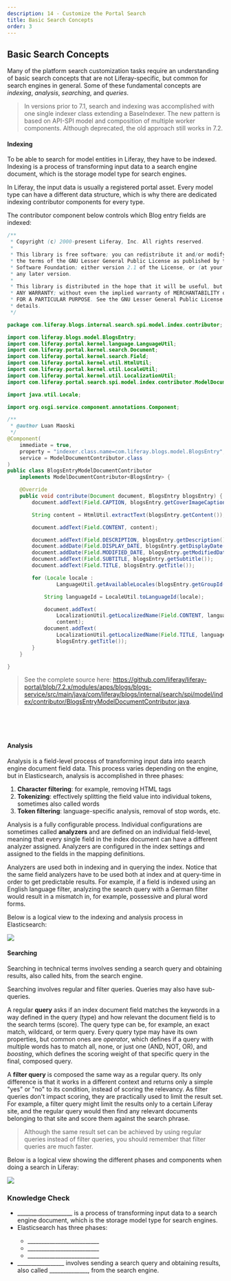 ```yaml
---
description: 14 - Customize the Portal Search
title: Basic Search Concepts
order: 3
---
```


## Basic Search Concepts

Many of the platform search customization tasks require an understanding of basic search concepts that are not Liferay-specific, but common for search engines in general. Some of these fundamental concepts are *indexing*, *analysis*, *searching*, and *queries*.

> In versions prior to 7.1, search and indexing was accomplished with one single indexer class extending a BaseIndexer. The new pattern is based on API-SPI model and composition of multiple worker components. Although deprecated, the old approach still works in 7.2.

#### Indexing 

To be able to search for model entities in Liferay, they have to be indexed. Indexing is a process of transforming input data to a search engine document, which is the storage model type for search engines. 

In Liferay, the input data is usually a registered portal asset. Every model type can have a different data structure, which is why there are dedicated indexing contributor components for every type. 

The contributor component below controls which Blog entry fields are indexed:

```java
/**
 * Copyright (c) 2000-present Liferay, Inc. All rights reserved.
 *
 * This library is free software; you can redistribute it and/or modify it under
 * the terms of the GNU Lesser General Public License as published by the Free
 * Software Foundation; either version 2.1 of the License, or (at your option)
 * any later version.
 *
 * This library is distributed in the hope that it will be useful, but WITHOUT
 * ANY WARRANTY; without even the implied warranty of MERCHANTABILITY or FITNESS
 * FOR A PARTICULAR PURPOSE. See the GNU Lesser General Public License for more
 * details.
 */

package com.liferay.blogs.internal.search.spi.model.index.contributor;

import com.liferay.blogs.model.BlogsEntry;
import com.liferay.portal.kernel.language.LanguageUtil;
import com.liferay.portal.kernel.search.Document;
import com.liferay.portal.kernel.search.Field;
import com.liferay.portal.kernel.util.HtmlUtil;
import com.liferay.portal.kernel.util.LocaleUtil;
import com.liferay.portal.kernel.util.LocalizationUtil;
import com.liferay.portal.search.spi.model.index.contributor.ModelDocumentContributor;

import java.util.Locale;

import org.osgi.service.component.annotations.Component;

/**
 * @author Luan Maoski
 */
@Component(
	immediate = true,
	property = "indexer.class.name=com.liferay.blogs.model.BlogsEntry",
	service = ModelDocumentContributor.class
)
public class BlogsEntryModelDocumentContributor
	implements ModelDocumentContributor<BlogsEntry> {

	@Override
	public void contribute(Document document, BlogsEntry blogsEntry) {
		document.addText(Field.CAPTION, blogsEntry.getCoverImageCaption());

		String content = HtmlUtil.extractText(blogsEntry.getContent());

		document.addText(Field.CONTENT, content);

		document.addText(Field.DESCRIPTION, blogsEntry.getDescription());
		document.addDate(Field.DISPLAY_DATE, blogsEntry.getDisplayDate());
		document.addDate(Field.MODIFIED_DATE, blogsEntry.getModifiedDate());
		document.addText(Field.SUBTITLE, blogsEntry.getSubtitle());
		document.addText(Field.TITLE, blogsEntry.getTitle());

		for (Locale locale :
				LanguageUtil.getAvailableLocales(blogsEntry.getGroupId())) {

			String languageId = LocaleUtil.toLanguageId(locale);

			document.addText(
				LocalizationUtil.getLocalizedName(Field.CONTENT, languageId),
				content);
			document.addText(
				LocalizationUtil.getLocalizedName(Field.TITLE, languageId),
				blogsEntry.getTitle());
		}
	}

}

```

> See the complete source here: https://github.com/liferay/liferay-portal/blob/7.2.x/modules/apps/blogs/blogs-service/src/main/java/com/liferay/blogs/internal/search/spi/model/index/contributor/BlogsEntryModelDocumentContributor.java.

<br /><br /><br />

#### Analysis

Analysis is a field-level process of transforming input data into search engine document field data. This process varies depending on the engine, but in Elasticsearch, analysis is accomplished in three phases:

1. __Character filtering__: for example, removing HTML tags
1. __Tokenizing__: effectively splitting the field value into individual tokens, sometimes also called words
1. __Token filtering__: language-specific analysis, removal of stop words, etc.

Analysis is a fully configurable process. Individual configurations are sometimes called __analyzers__ and are defined on an individual field-level, meaning that every single field in the index document can have a different analyzer assigned. Analyzers are configured in the index settings and assigned to the fields in the mapping definitions.

Analyzers are used both in indexing and in querying the index. Notice that the same field analyzers have to be used both at index and at query-time in order to get predictable results. For example, if a field is indexed using an English language filter, analyzing the search query with a German filter would result in a mismatch in, for example, possessive and plural word forms.

Below is a logical view to the indexing and analysis process in Elasticsearch:

<img src="../images/how-indexing-works.png" style="max-width: 100%;" />

#### Searching

Searching in technical terms involves sending a search query and obtaining results, also called hits, from the search engine.  

Searching involves regular and filter queries. Queries may also have sub-queries. 

A regular __query__ asks if an index document field matches the keywords in a way defined in the query (type) and how relevant the document field is to the search terms (score). The query type can be, for example, an exact match, wildcard, or term query. Every query type may have its own properties, but common ones are *operator*, which defines if a query with multiple words has to match all, none, or just one (AND, NOT, OR), and *boosting*, which defines the scoring weight of that specific query in the final, composed query.  

A __filter query__ is composed the same way as a regular query. Its only difference is that it works in a different context and returns only a simple "yes" or "no" to its condition, instead of scoring the relevancy. As filter queries don't impact scoring, they are practically used to limit the result set. For example, a filter query might limit the results only to a certain Liferay site, and the regular query would then find any relevant documents belonging to that site and score them against the search phrase. 

> Although the same result set can be achieved by using regular queries instead of filter queries, you should remember that filter queries are much faster.

Below is a logical view showing the different phases and components when doing a search in Liferay:

<img src="../images/how-searching-works.png" style="max-width: 100%;" />

<div class="summary">
<h3>Knowledge Check</h3>
<ul> 
	<li>____________________ is a process of transforming input data to a search engine document, which is the storage model type for search engines.</li>
	<li>Elasticsearch has three phases:</li>
	<ul>
		<li> __________________________</li>
    <li>__________________________</li>
		<li>__________________________</li>
	</ul>
	<li>_________________ involves sending a search query and obtaining results, also called ______________, from the search engine.  </li>
</ul>
</div>